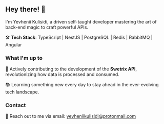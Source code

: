 ## Hey there! 👋

I'm Yevhenii Kulisidi, a driven self-taught developer mastering the art of back-end magic to craft powerful APIs.

🛠️ **Tech Stack**: TypeScript | NestJS | PostgreSQL | Redis | RabbitMQ | Angular

### What I'm up to

🚀 Actively contributing to the development of the **Swetrix API**, revolutionizing how data is processed and consumed.

📚 Learning something new every day to stay ahead in the ever-evolving tech landscape.

### Contact

📧 Reach out to me via email: yevheniikulisidi@protonmail.com
